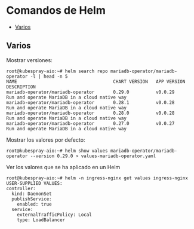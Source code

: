 # Comandos de Helm

* [Varios](#id10)

## Varios <div id='id10' />

Mostrar versiones:

```
root@kubespray-aio:~# helm search repo mariadb-operator/mariadb-operator -l | head -n 5
NAME                                    CHART VERSION   APP VERSION     DESCRIPTION
mariadb-operator/mariadb-operator       0.29.0          v0.0.29         Run and operate MariaDB in a cloud native way
mariadb-operator/mariadb-operator       0.28.1          v0.0.28         Run and operate MariaDB in a cloud native way
mariadb-operator/mariadb-operator       0.28.0          v0.0.28         Run and operate MariaDB in a cloud native way
mariadb-operator/mariadb-operator       0.27.0          v0.0.27         Run and operate MariaDB in a cloud native way
```

Mostrar los valores por defecto:

```
root@kubespray-aio:~# helm show values mariadb-operator/mariadb-operator --version 0.29.0 > values-mariadb-operator.yaml
```

Ver los valores que se ha aplicado en un Helm

```
root@kubespray-aio:~# helm -n ingress-nginx get values ingress-nginx
USER-SUPPLIED VALUES:
controller:
  kind: DaemonSet
  publishService:
    enabled: true
  service:
    externalTrafficPolicy: Local
    type: LoadBalancer
```
